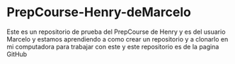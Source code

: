 # PrepCourse-Henry-deMarcelo
Este es un repositorio de prueba del PrepCourse de Henry y es del usuario Marcelo y estamos aprendiendo a como crear un repositorio y a clonarlo en mi computadora para trabajar con este y este repositorio es de la pagina GitHub
